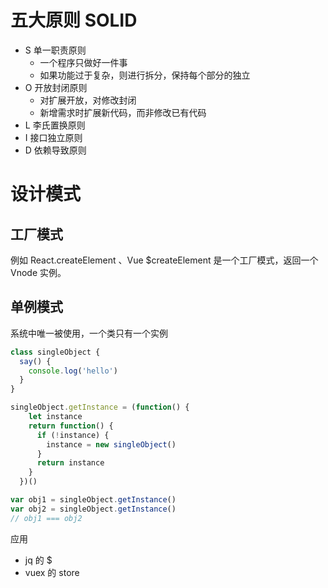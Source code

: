 # 五大原则 SOLID

+ S 单一职责原则
  + 一个程序只做好一件事
  + 如果功能过于复杂，则进行拆分，保持每个部分的独立
+ O 开放封闭原则
  + 对扩展开放，对修改封闭
  + 新增需求时扩展新代码，而非修改已有代码
+ L 李氏置换原则
+ I 接口独立原则
+ D 依赖导致原则

# 设计模式

## 工厂模式

例如 React.createElement 、Vue $createElement 是一个工厂模式，返回一个 Vnode 实例。

## 单例模式

系统中唯一被使用，一个类只有一个实例

```js
class singleObject {
  say() {
    console.log('hello')
  }
}

singleObject.getInstance = (function() {
    let instance
    return function() {
      if (!instance) {
        instance = new singleObject()
      }
      return instance
    }
  })()

var obj1 = singleObject.getInstance()
var obj2 = singleObject.getInstance()
// obj1 === obj2
```

应用

+ jq 的 $
+ vuex 的 store

